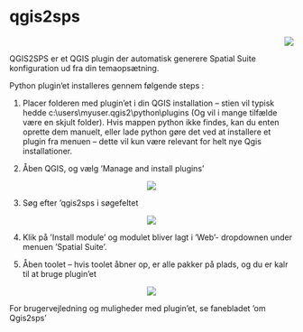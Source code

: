 # qgis2sps

<p align="right">
  <img src="https://github.com/spatialsuite/qgis2sps/blob/master/images/sweco.png"/>
</p>

QGIS2SPS er et QGIS plugin der automatisk generere Spatial Suite konfiguration ud fra din temaopsætning.

Python plugin’et installeres gennem følgende steps :
1.	Placer folderen med plugin’et i din QGIS installation – stien vil typisk hedde c:\users\myuser\.qgis2\python\plugins (Og vil i mange tilfælde være en skjult folder). Hvis mappen python ikke findes, kan du enten oprette dem manuelt, eller lade python gøre det ved at installere et plugin fra menuen – dette vil kun være relevant for helt nye Qgis installationer.

2.	Åben QGIS, og vælg  ’Manage and install plugins’

<p align="center">
  <img src="https://github.com/spatialsuite/qgis2sps/blob/master/images/img1.png"/>
</p>

3.	Søg efter ’qgis2sps i søgefeltet

<p align="center">
  <img src="https://github.com/spatialsuite/qgis2sps/blob/master/images/img2.png"/>
</p>

4.	Klik på ’Install module’ og modulet bliver lagt i ’Web’- dropdownen under menuen ’Spatial Suite’.

5.	Åben toolet – hvis toolet åbner op, er alle pakker på plads, og du er kalr til at bruge plugin’et

<p align="center">
  <img src="https://github.com/spatialsuite/qgis2sps/blob/master/images/img3.png"/>
</p>

For brugervejledning og muligheder med plugin’et, se fanebladet ’om Qgis2sps’
